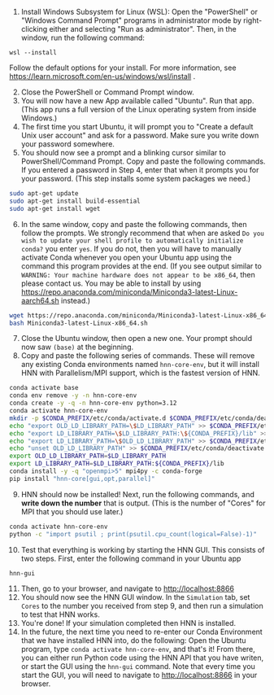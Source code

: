 

1. Install Windows Subsystem for Linux (WSL): Open the "PowerShell" or "Windows Command Prompt" programs in administrator mode by right-clicking either and selecting "Run as administrator". Then, in the window, run the following command:

```
wsl --install
```

Follow the default options for your install. For more information, see https://learn.microsoft.com/en-us/windows/wsl/install .

2. Close the PowerShell or Command Prompt window.
3. You will now have a new App available called "Ubuntu". Run that app. (This app runs a full version of the Linux operating system from inside Windows.)
4. The first time you start Ubuntu, it will prompt you to "Create a default Unix user account" and ask for a password. Make sure you write down your password somewhere.
5. You should now see a prompt and a blinking cursor similar to PowerShell/Command Prompt. Copy and paste the following commands. If you entered a password in Step 4, enter that when it prompts you for your password. (This step installs some system packages we need.)

```bash
sudo apt-get update
sudo apt-get install build-essential
sudo apt-get install wget
```

6. In the same window, copy and paste the following commands, then follow the prompts. We strongly recommend that when are asked  `Do you wish to update your shell profile to automatically initialize conda?` you enter `yes`. If you do not, then you will have to manually activate Conda whenever you open your Ubuntu app using the command this program provides at the end. (If you see output similar to `WARNING: Your machine hardware does not appear to be x86_64`, then please contact us. You may be able to install by using https://repo.anaconda.com/miniconda/Miniconda3-latest-Linux-aarch64.sh instead.)

```bash
wget https://repo.anaconda.com/miniconda/Miniconda3-latest-Linux-x86_64.sh
bash Miniconda3-latest-Linux-x86_64.sh
```

7. Close the Ubuntu window, then open a new one. Your prompt should now saw `(base)` at the beginning.
8. Copy and paste the following series of commands. These will remove any existing Conda environments named `hnn-core-env`, but it will install HNN with Parallelism/MPI support, which is the fastest version of HNN.

```bash
conda activate base
conda env remove -y -n hnn-core-env
conda create -y -q -n hnn-core-env python=3.12
conda activate hnn-core-env
mkdir -p $CONDA_PREFIX/etc/conda/activate.d $CONDA_PREFIX/etc/conda/deactivate.d
echo "export OLD_LD_LIBRARY_PATH=\$LD_LIBRARY_PATH" >> $CONDA_PREFIX/etc/conda/activate.d/env_vars.sh
echo "export LD_LIBRARY_PATH=\$LD_LIBRARY_PATH:\${CONDA_PREFIX}/lib" >> $CONDA_PREFIX/etc/conda/activate.d/env_vars.sh
echo "export LD_LIBRARY_PATH=\$OLD_LD_LIBRARY_PATH" >> $CONDA_PREFIX/etc/conda/deactivate.d/env_vars.sh
echo "unset OLD_LD_LIBRARY_PATH" >> $CONDA_PREFIX/etc/conda/deactivate.d/env_vars.sh
export OLD_LD_LIBRARY_PATH=$LD_LIBRARY_PATH
export LD_LIBRARY_PATH=$LD_LIBRARY_PATH:${CONDA_PREFIX}/lib
conda install -y -q "openmpi>5" mpi4py -c conda-forge
pip install "hnn-core[gui,opt,parallel]"
```

9. HNN should now be installed! Next, run the following commands, and **write down the number** that is output. (This is the number of "Cores" for MPI that you should use later.)

```bash
conda activate hnn-core-env
python -c "import psutil ; print(psutil.cpu_count(logical=False)-1)"
```

10. Test that everything is working by starting the HNN GUI. This consists of two steps. First, enter the following command in your Ubuntu app

```bash
hnn-gui
```

11. Then, go to your browser, and navigate to [http://localhost:8866](http://localhost:8866)
12. You should now see the HNN GUI window. In the `Simulation` tab, set `Cores` to the number you received from step 9, and then run a simulation to test that HNN works.
13. You're done! If your simulation completed then HNN is installed.
14. In the future, the next time you need to re-enter our Conda Environment that we have installed HNN into, do the following: Open the Ubuntu program, type `conda activate hnn-core-env`, and that's it! From there, you can either run Python code using the HNN API that you have writen, or start the GUI using the `hnn-gui` command. Note that every time you start the GUI, you will need to navigate to [http://localhost:8866](http://localhost:8866) in your browser.
